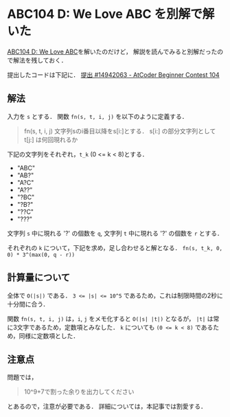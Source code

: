 # ABC104 D: We Love ABC を別解で解いた

[ABC104 D: We Love ABC](https://atcoder.jp/contests/abc104/tasks/abc104_d)を解いたのだけど，
解説を読んでみると別解だったので解法を残しておく．

提出したコードは下記に．
[提出 #14942063 - AtCoder Beginner Contest 104](https://atcoder.jp/contests/abc104/submissions/14942063)

## 解法

入力を `s` とする．
関数 `fn(s, t, i, j)` を以下のように定義する．

> fn(s, t, i, j)
> 文字列sのi番目以降をs[i:]とする．
> s[i:] の部分文字列として t[j:] は何回現れるか

下記の文字列をそれぞれ，`t_k` (0 <= k < 8)とする．

* "ABC"
* "AB?"
* "A?C"
* "A??"
* "?BC"
* "?B?"
* "??C"
* "???"

文字列 `s` 中に現れる '?' の個数を `q`, 文字列 `t` 中に現れる '?' の個数を `r` とする．

それぞれの `k` について，下記を求め，足し合わせると解となる．
`fn(s, t_k, 0, 0) * 3^(max(0, q - r))`

## 計算量について

全体で `O(|s|)` である．
`3 <= |s| <= 10^5` であるため，これは制限時間の2秒に十分間に合う．

関数 `fn(s, t, i, j)` は，`i`, `j` をメモ化すると `O(|s| |t|)` となるが，
`|t|` は常に3文字であるため，定数項とみなした．
`k` についても `(0 <= k < 8)` であるため，同様に定数項とした．

## 注意点

問題では，

> 10^9+7で割った余りを出力してください

とあるので，注意が必要である．
詳細については，本記事では割愛する．
